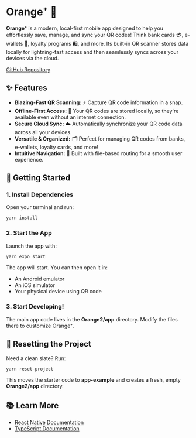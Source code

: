 # Orange⁺ 🍊

**Orange⁺** is a modern, local-first mobile app designed to help you effortlessly save, manage, and sync your QR codes! Think bank cards 💳, e-wallets 📱, loyalty programs 🛍️, and more. Its built-in QR scanner stores data locally for lightning-fast access and then seamlessly syncs across your devices via the cloud.

[GitHub Repository](https://github.com/ghuyphan/Orange2)

## ✨ Features

* **Blazing-Fast QR Scanning:** ⚡️ Capture QR code information in a snap.
* **Offline-First Access:** 📴 Your QR codes are stored locally, so they're available even without an internet connection.
* **Secure Cloud Sync:** ☁️ Automatically synchronize your QR code data across all your devices.
* **Versatile & Organized:** 🗂️ Perfect for managing QR codes from banks, e-wallets, loyalty cards, and more!
* **Intuitive Navigation:** 🧭 Built with file-based routing for a smooth user experience.

## 🚀 Getting Started

### 1. Install Dependencies

Open your terminal and run:

```bash
yarn install
```

### 2. Start the App

Launch the app with:

```bash
yarn expo start
```

The app will start. You can then open it in:
* An Android emulator
* An iOS simulator
* Your physical device using QR code

### 3. Start Developing!

The main app code lives in the **Orange2/app** directory. Modify the files there to customize Orange⁺.

## 🔄 Resetting the Project

Need a clean slate? Run:

```bash
yarn reset-project
```

This moves the starter code to **app-example** and creates a fresh, empty **Orange2/app** directory.

## 📚 Learn More

* [React Native Documentation](https://reactnative.dev/docs/getting-started)
* [TypeScript Documentation](https://www.typescriptlang.org/docs/)